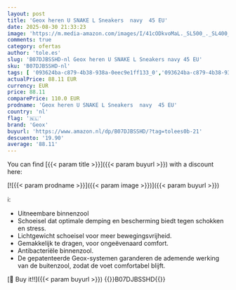 ```yaml
---
layout: post
title: 'Geox heren U SNAKE L Sneakers  navy  45 EU'
date: 2025-08-30 21:33:23
image: 'https://m.media-amazon.com/images/I/41cODkvoMaL._SL500_._SL400_.jpg'
comments: true
category: ofertas
author: 'tole.es'
slug: 'B07DJBSSHD-nl Geox heren U SNAKE L Sneakers navy 45 EU'
sku: 'B07DJBSSHD-nl'
tags: [ '093624ba-c879-4b38-938a-0eec9e1ff133_0','093624ba-c879-4b38-938a-0eec9e1ff133_3601','093624ba-c879-4b38-938a-0eec9e1ff133_7801','Arborist Merchandising Root','Herenmode','Herenschoenen','Het buitenmens','Klassieke & modieuze herensneakers','Kleding, schoenen & sieraden','Kleding, schoenen en sieraden','New Arrivals','Self Service','Special Features Stores','geox','🇳🇱', ]
actualPrice: 88.11 EUR
currency: EUR
price: 88.11
comparePrice: 110.0 EUR
prodname: 'Geox heren U SNAKE L Sneakers  navy  45 EU'
country: 'nl'
flag: '🇳🇱'
brand: 'Geox'
buyurl: 'https://www.amazon.nl/dp/B07DJBSSHD/?tag=tolees0b-21'
descuento: '19.90'
average: '88.11'
---
```


You can find [{{< param title >}}]({{< param buyurl >}}) with a discount here:

[![{{< param prodname >}}]({{< param image >}})]({{< param buyurl >}})

ℹ️:

- Uitneembare binnenzool
- Schoeisel dat optimale demping en bescherming biedt tegen schokken en stress.
- Lichtgewicht schoeisel voor meer bewegingsvrijheid.
- Gemakkelijk te dragen, voor ongeëvenaard comfort.
- Antibacteriële binnenzool.
- De gepatenteerde Geox-systemen garanderen de ademende werking van de buitenzool, zodat de voet comfortabel blijft.

[🛒 Buy it!!]({{< param buyurl >}})
{{<world>}}B07DJBSSHD{{</world>}}
